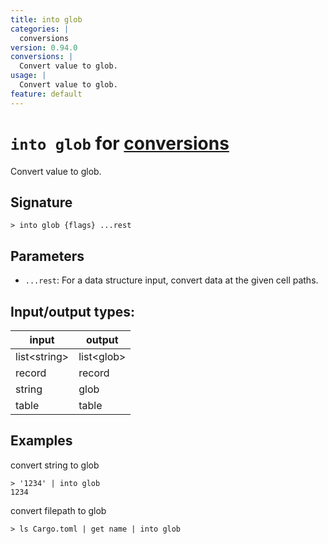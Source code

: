 ```yaml
---
title: into glob
categories: |
  conversions
version: 0.94.0
conversions: |
  Convert value to glob.
usage: |
  Convert value to glob.
feature: default
---
```

<!-- This file is automatically generated. Please edit the command in https://github.com/nushell/nushell instead. -->

# `into glob` for [conversions](/commands/categories/conversions.md)

<div class='command-title'>Convert value to glob.</div>

## Signature

```> into glob {flags} ...rest```

## Parameters

 -  `...rest`: For a data structure input, convert data at the given cell paths.


## Input/output types:

| input        | output     |
| ------------ | ---------- |
| list\<string\> | list\<glob\> |
| record       | record     |
| string       | glob       |
| table        | table      |
## Examples

convert string to glob
```nu
> '1234' | into glob
1234
```

convert filepath to glob
```nu
> ls Cargo.toml | get name | into glob

```
